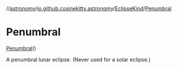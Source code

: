 //[astronomy](../../../../index.md)/[io.github.cosinekitty.astronomy](../../index.md)/[EclipseKind](../index.md)/[Penumbral](index.md)

# Penumbral

[Penumbral](index.md)()

A penumbral lunar eclipse. (Never used for a solar eclipse.)

